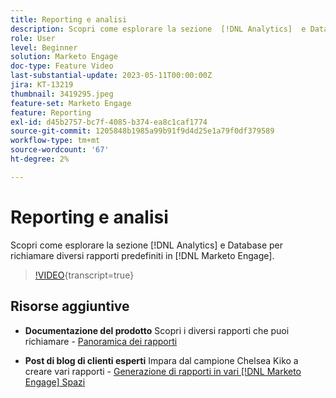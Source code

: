 ```yaml
---
title: Reporting e analisi
description: Scopri come esplorare la sezione  [!DNL Analytics]  e Database per richiamare diversi rapporti predefiniti in [!DNL Marketo Engage].
role: User
level: Beginner
solution: Marketo Engage
doc-type: Feature Video
last-substantial-update: 2023-05-11T00:00:00Z
jira: KT-13219
thumbnail: 3419295.jpeg
feature-set: Marketo Engage
feature: Reporting
exl-id: d45b2757-bc7f-4085-b374-ea8c1caf1774
source-git-commit: 1205848b1985a99b91f9d4d25e1a79f0df379589
workflow-type: tm+mt
source-wordcount: '67'
ht-degree: 2%

---
```


# Reporting e analisi

Scopri come esplorare la sezione [!DNL Analytics] e Database per richiamare diversi rapporti predefiniti in [!DNL Marketo Engage].

>[!VIDEO](https://video.tv.adobe.com/v/3446428/?learn=on&captions=ita){transcript=true}

## Risorse aggiuntive

* **Documentazione del prodotto**
Scopri i diversi rapporti che puoi richiamare - [Panoramica dei rapporti](https://experienceleague.adobe.com/docs/marketo/using/product-docs/reporting/reporting-overview.html?lang=it&amp;sdid=M7K4SLTS&amp;mv=email&amp;mv2=instreml)

* **Post di blog di clienti esperti**
Impara dal campione Chelsea Kiko a creare vari rapporti - [Generazione di rapporti in vari [!DNL Marketo Engage] Spazi](https://nation.marketo.com/t5/product-blogs/how-marketo-champion-chelsea-kiko-reports-in-various-marketo/ba-p/242627)
